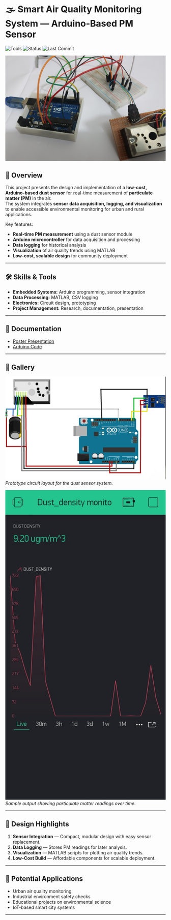 # 🌫️ Smart Air Quality Monitoring System — Arduino-Based PM Sensor

![Tools](https://img.shields.io/badge/Tools-Arduino%20%7C%20Embedded%20Systems%20%7C%20MATLAB-orange)
![Status](https://img.shields.io/badge/Status-Completed-brightgreen)
![Last Commit](https://img.shields.io/github/last-commit/mdlaisurrahmankhanturjo/smart-air-quality-monitoring-system)

![Air Quality Sensor](images/project.jpg)

## 📖 Overview
This project presents the design and implementation of a **low-cost, Arduino-based dust sensor** for real-time measurement of **particulate matter (PM)** in the air.  
The system integrates **sensor data acquisition, logging, and visualization** to enable accessible environmental monitoring for urban and rural applications.

Key features:
- **Real-time PM measurement** using a dust sensor module
- **Arduino microcontroller** for data acquisition and processing
- **Data logging** for historical analysis
- **Visualization** of air quality trends using MATLAB
- **Low-cost, scalable design** for community deployment

---

## 🛠 Skills & Tools
- **Embedded Systems:** Arduino programming, sensor integration
- **Data Processing:** MATLAB, CSV logging
- **Electronics:** Circuit design, prototyping
- **Project Management:** Research, documentation, presentation

---

## 📄 Documentation
- [Poster Presentation](docs/dust_sensor_poster.pdf)
- [Arduino Code](code/dust_code.txt)

---

## 📸 Gallery
![Circuit Image](images/dust_sensor_gallery/circuit.jpg)  
*Prototype circuit layout for the dust sensor system.*

![Result](images/dust_sensor_gallery/results.jpg)  
*Sample output showing particulate matter readings over time.*

---

## 🔬 Design Highlights
1. **Sensor Integration** — Compact, modular design with easy sensor replacement.
2. **Data Logging** — Stores PM readings for later analysis.
3. **Visualization** — MATLAB scripts for plotting air quality trends.
4. **Low-Cost Build** — Affordable components for scalable deployment.

---

## 🚀 Potential Applications
- Urban air quality monitoring
- Industrial environment safety checks
- Educational projects on environmental science
- IoT-based smart city systems

---
